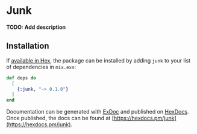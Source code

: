 # Junk

**TODO: Add description**

## Installation

If [available in Hex](https://hex.pm/docs/publish), the package can be installed
by adding `junk` to your list of dependencies in `mix.exs`:

```elixir
def deps do
  [
    {:junk, "~> 0.1.0"}
  ]
end
```

Documentation can be generated with [ExDoc](https://github.com/elixir-lang/ex_doc)
and published on [HexDocs](https://hexdocs.pm). Once published, the docs can
be found at [https://hexdocs.pm/junk](https://hexdocs.pm/junk).

